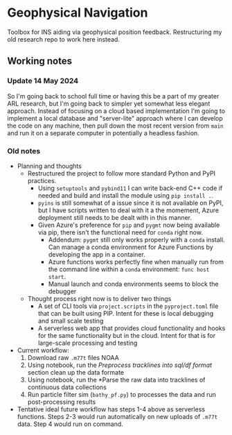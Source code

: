 # Geophysical Navigation

Toolbox for INS aiding via geophysical position feedback. Restructuring my old research repo to work here instead.

## Working notes

### Update 14 May 2024

So I'm going back to school full time or having this be a part of my greater ARL research, but I'm going back to simpler yet somewhat less elegant approach. Instead of focusing on a cloud based implementation I'm going to implement a local database and "server-lite" approach where I can develop the code on any machine, then pull down the most recent version from `main` and run it on a separate computer in potentially a headless fashion.

### Old notes

* Planning and thoughts
  * Restructured the project to follow more standard Python and PyPI practices.
    * Using `setuptools` and `pybind11` I can write back-end C++ code if needed and build and install the module using `pip install .`.
    * `pyins` is still somewhat of a issue since it is not available on PyPI, but I have scripts written to deal with it a the momement, Azure deployment still needs to be dealt with in this manner.
    * Given Azure's preference for `pip` and `pygmt` now being available via pip, there isn't the functional need for `conda` right now.
      * Addendum: `pygmt` still only works properly with a `conda` install. Can manage a conda environment for Azure Functions by developing the app in a container.
      * Azure functions works perfectly fine when manually run from the command line within a `conda` environment: `func host start`.
      * Manual launch and conda environments seems to block the debugger
  * Thought process right now is to deliver two things
    * A set of CLI tools via `project.scripts` in the `pyproject.toml` file that can be built using PIP. Intent for these is local debugging and small scale testing
    * A serverless web app that provides cloud functionality and hooks for the same functionality but in the cloud. Intent for that is for large-scale processing and testing
* Current workflow:
  1. Download raw `.m77t` files NOAA
  2. Using notebook, run the *Preprocess tracklines into sql/df format* section clean up the data formate
  3. Using notebook, run the *Parse the raw data into tracklines of continuous data collections
  4. Run particle filter sim (`bathy_pf.py`) to processes the data and run post-processing results
* Tentative ideal future workflow has steps 1-4 above as serverless functions. Steps 2-3 would run automatically on new uploads of `.m77t` data. Step 4 would run on command.
  